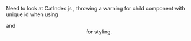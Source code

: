 Need to look at CatIndex.js , throwing a warning for child component with unique id when using <div> and <center> for styling.